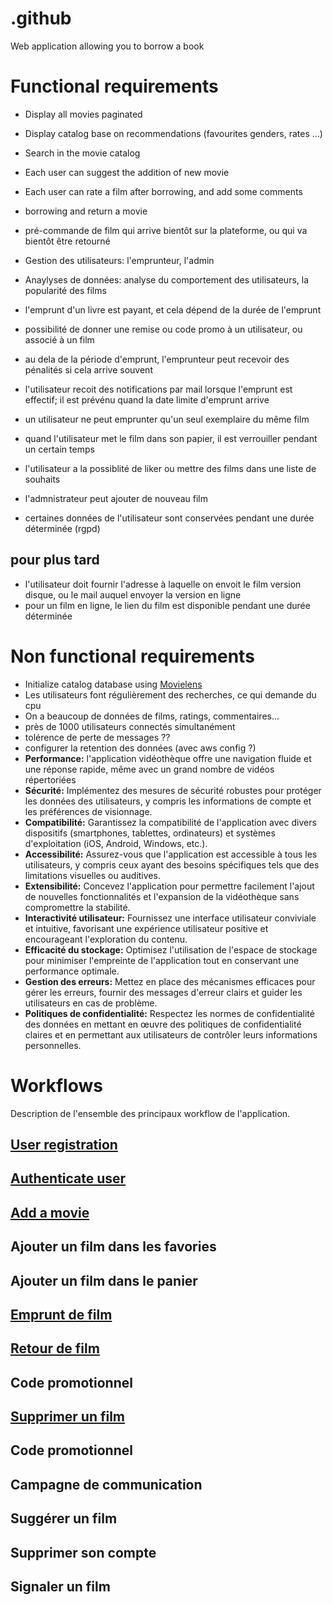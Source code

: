 # .github
Web application allowing you to borrow a book

# Functional requirements
- Display all movies paginated
- Display catalog base on recommendations (favourites genders, rates ...)
- Search in the movie catalog
- Each user can suggest the addition of new movie
- Each user can rate a film after borrowing, and add some comments
- borrowing and return a movie


- pré-commande de film qui arrive bientôt sur la plateforme, ou qui va bientôt être retourné
- Gestion des utilisateurs: l'emprunteur, l'admin
- Anaylyses de données: analyse du comportement des utilisateurs, la popularité des films
- l'emprunt d'un livre est payant, et cela dépend de la durée de l'emprunt
- possibilité de donner une remise ou code promo à un utilisateur, ou associé à un film
- au dela de la période d'emprunt, l'emprunteur peut recevoir des pénalités si cela arrive souvent
- l'utilisateur recoit des notifications par mail lorsque l'emprunt est effectif; il est prévénu quand la date limite d'emprunt arrive
- un utilisateur ne peut emprunter qu'un seul exemplaire du même film
- quand l'utilisateur met le film dans son papier, il est verrouiller pendant un certain temps
- l'utilisateur a la possiblité de liker ou mettre des films dans une liste de souhaits
- l'admnistrateur peut ajouter de nouveau film
- certaines données de l'utilisateur sont conservées pendant une durée déterminée (rgpd)

## pour plus tard
- l'utilisateur doit fournir l'adresse à laquelle on envoit le film version disque, ou le mail auquel envoyer la version en ligne
- pour un film en ligne, le lien du film est disponible pendant une durée déterminée

# Non functional requirements
- Initialize catalog database using [Movielens](https://grouplens.org/datasets/movielens/)
- Les utilisateurs font régulièrement des recherches, ce qui demande du cpu
- On a beaucoup de données de films, ratings, commentaires...
- près de 1000 utilisateurs connectés simultanément
- tolérence de perte de messages ??
- configurer la retention des données (avec aws config ?)
- **Performance:** l'application vidéothèque offre une navigation fluide et une réponse rapide, même avec un grand nombre de vidéos répertoriées
- **Sécurité:** Implémentez des mesures de sécurité robustes pour protéger les données des utilisateurs, y compris les informations de compte et les préférences de visionnage.
- **Compatibilité:** Garantissez la compatibilité de l'application avec divers dispositifs (smartphones, tablettes, ordinateurs) et systèmes d'exploitation (iOS, Android, Windows, etc.).
- **Accessibilité:** Assurez-vous que l'application est accessible à tous les utilisateurs, y compris ceux ayant des besoins spécifiques tels que des limitations visuelles ou auditives.
- **Extensibilité:** Concevez l'application pour permettre facilement l'ajout de nouvelles fonctionnalités et l'expansion de la vidéothèque sans compromettre la stabilité.
- **Interactivité utilisateur:** Fournissez une interface utilisateur conviviale et intuitive, favorisant une expérience utilisateur positive et encourageant l'exploration du contenu.
- **Efficacité du stockage:** Optimisez l'utilisation de l'espace de stockage pour minimiser l'empreinte de l'application tout en conservant une performance optimale.
- **Gestion des erreurs:** Mettez en place des mécanismes efficaces pour gérer les erreurs, fournir des messages d'erreur clairs et guider les utilisateurs en cas de problème.
- **Politiques de confidentialité:** Respectez les normes de confidentialité des données en mettant en œuvre des politiques de confidentialité claires et en permettant aux utilisateurs de contrôler leurs informations personnelles.

# Workflows
Description de l'ensemble des principaux workflow de l'application.

## [User registration](./workflows/signup.md)
## [Authenticate user](./workflows/signin.md)
## [Add a movie](./workflows/add-movie.md)
## Ajouter un film dans les favories
## Ajouter un film dans le panier
## [Emprunt de film](./workflows/borrow.md)
## [Retour de film](./workflows/return.md)
## Code promotionnel
## [Supprimer un film](./workflows/remove-movie.md)

## Code promotionnel

## Campagne de communication

## Suggérer un film

## Supprimer son compte

## Signaler un film
